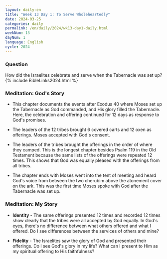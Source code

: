 ```yaml
---
layout: daily-en
title: "Week 13 Day 1: To Serve Wholeheartedly"
date: 2024-03-25
categories: daily
permalink: /en/daily/2024/wk13-day1-daily.html
weekNum: 13
dayNum: 1
language: English
cycle: 2024
---
```


### Question     
How did the Israelites celebrate and serve when the Tabernacle was set up?
{% include BibleLinks2024.html %} 

### Meditation: God's Story   
+ This chapter documents the events after Exodus 40 where Moses set up the Tabernacle as God commanded, and His glory filled the Tabernacle. Here, the celebration and offering continued for 12 days as response to God's promises. 

+ The leaders of the 12 tribes brought 6 covered carts and 12 oxen as offerings. Moses accepted with God's consent. 

+ The leaders of the tribes brought the offerings in the order of where they camped. This is the longest chapter besides Psalm 119 in the Old Testament because the same lists of the offerings were repeated 12 times. This shows that God was equally pleased with the offerings from all tribes. 

+ The chapter ends with Moses went into the tent of meeting and heard God's voice from between the two cherubim above the atonement cover on the ark. This was the first time Moses spoke with God after the Tabernacle was set up. 

### Meditation: My Story   
+ **Identity** - The same offerings presented 12 times and recorded 12 times show clearly that the tribes were all accepted by God equally. In God's eyes, there's no difference between what others offered and what I offered. Do I see differences between the services of others and mine? 

+ **Fidelity** - The Israelites saw the glory of God and presented their offerings. Do I see God's glory in my life? What can I present to Him as my spiritual offering to His faithfulness? 
